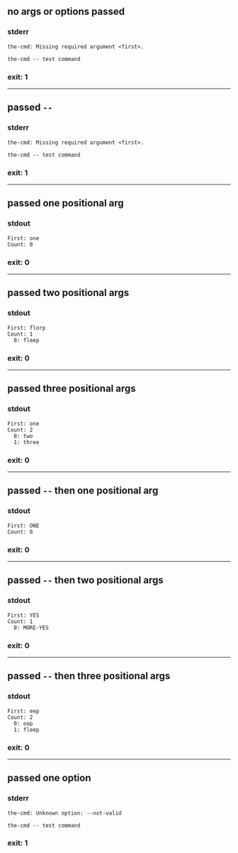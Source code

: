 ## no args or options passed

### stderr
```
the-cmd: Missing required argument <first>.

the-cmd -- test command
```

### exit: 1

- - - - - - - - - -

## passed `--`

### stderr
```
the-cmd: Missing required argument <first>.

the-cmd -- test command
```

### exit: 1

- - - - - - - - - -

## passed one positional arg

### stdout
```
First: one
Count: 0
```

### exit: 0

- - - - - - - - - -

## passed two positional args

### stdout
```
First: florp
Count: 1
  0: fleep
```

### exit: 0

- - - - - - - - - -

## passed three positional args

### stdout
```
First: one
Count: 2
  0: two
  1: three
```

### exit: 0

- - - - - - - - - -

## passed `--` then one positional arg

### stdout
```
First: ONE
Count: 0
```

### exit: 0

- - - - - - - - - -

## passed `--` then two positional args

### stdout
```
First: YES
Count: 1
  0: MORE-YES
```

### exit: 0

- - - - - - - - - -

## passed `--` then three positional args

### stdout
```
First: eep
Count: 2
  0: oop
  1: fleep
```

### exit: 0

- - - - - - - - - -

## passed one option

### stderr
```
the-cmd: Unknown option: --not-valid

the-cmd -- test command
```

### exit: 1
